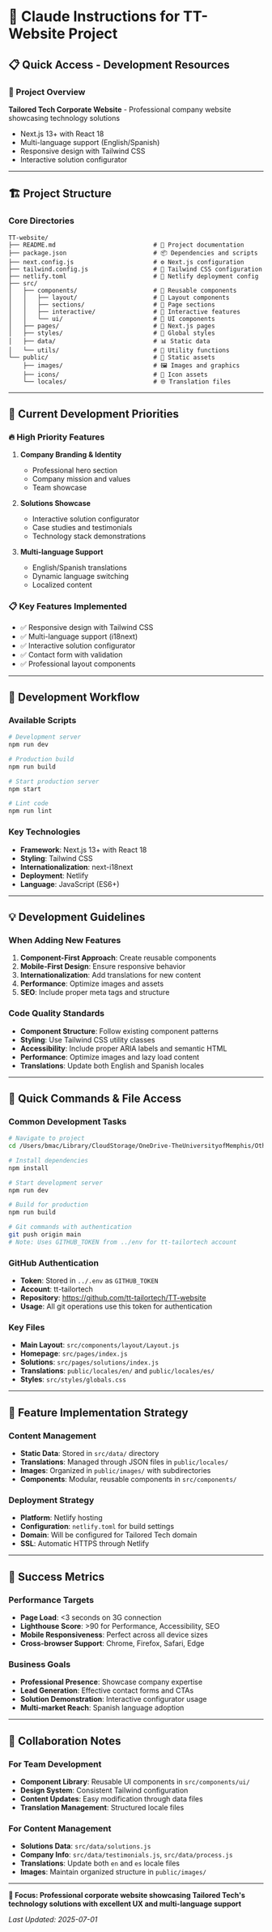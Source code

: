 # 🤖 Claude Instructions for TT-Website Project

## 📋 **Quick Access - Development Resources**

### **🎯 Project Overview**
**Tailored Tech Corporate Website** - Professional company website showcasing technology solutions
- Next.js 13+ with React 18
- Multi-language support (English/Spanish)
- Responsive design with Tailwind CSS
- Interactive solution configurator

---

## 🏗️ **Project Structure**

### **Core Directories**
```
TT-website/
├── README.md                           # 📖 Project documentation
├── package.json                        # 📦 Dependencies and scripts
├── next.config.js                      # ⚙️ Next.js configuration
├── tailwind.config.js                  # 🎨 Tailwind CSS configuration
├── netlify.toml                        # 🚀 Netlify deployment config
├── src/
│   ├── components/                     # 🧱 Reusable components
│   │   ├── layout/                     # 📐 Layout components
│   │   ├── sections/                   # 📄 Page sections
│   │   ├── interactive/                # 🎯 Interactive features
│   │   └── ui/                         # 🎨 UI components
│   ├── pages/                          # 📄 Next.js pages
│   ├── styles/                         # 🎨 Global styles
│   ├── data/                           # 📊 Static data
│   └── utils/                          # 🔧 Utility functions
└── public/                             # 📁 Static assets
    ├── images/                         # 🖼️ Images and graphics
    ├── icons/                          # 🔣 Icon assets
    └── locales/                        # 🌐 Translation files
```

---

## 🎯 **Current Development Priorities**

### **🔥 High Priority Features**
1. **Company Branding & Identity**
   - Professional hero section
   - Company mission and values
   - Team showcase

2. **Solutions Showcase**
   - Interactive solution configurator
   - Case studies and testimonials
   - Technology stack demonstrations

3. **Multi-language Support**
   - English/Spanish translations
   - Dynamic language switching
   - Localized content

### **📋 Key Features Implemented**
- ✅ Responsive design with Tailwind CSS
- ✅ Multi-language support (i18next)
- ✅ Interactive solution configurator
- ✅ Contact form with validation
- ✅ Professional layout components

---

## 🧪 **Development Workflow**

### **Available Scripts**
```bash
# Development server
npm run dev

# Production build
npm run build

# Start production server
npm start

# Lint code
npm run lint
```

### **Key Technologies**
- **Framework**: Next.js 13+ with React 18
- **Styling**: Tailwind CSS
- **Internationalization**: next-i18next
- **Deployment**: Netlify
- **Language**: JavaScript (ES6+)

---

## 💡 **Development Guidelines**

### **When Adding New Features**
1. **Component-First Approach**: Create reusable components
2. **Mobile-First Design**: Ensure responsive behavior
3. **Internationalization**: Add translations for new content
4. **Performance**: Optimize images and assets
5. **SEO**: Include proper meta tags and structure

### **Code Quality Standards**
- **Component Structure**: Follow existing component patterns
- **Styling**: Use Tailwind CSS utility classes
- **Accessibility**: Include proper ARIA labels and semantic HTML
- **Performance**: Optimize images and lazy load content
- **Translations**: Update both English and Spanish locales

---

## 🔗 **Quick Commands & File Access**

### **Common Development Tasks**
```bash
# Navigate to project
cd /Users/bmac/Library/CloudStorage/OneDrive-TheUniversityofMemphis/Other/TT/Claude_projects/TT-website/

# Install dependencies
npm install

# Start development server
npm run dev

# Build for production
npm run build

# Git commands with authentication
git push origin main
# Note: Uses GITHUB_TOKEN from ../env for tt-tailortech account
```

### **GitHub Authentication**
- **Token**: Stored in `../.env` as `GITHUB_TOKEN`
- **Account**: tt-tailortech
- **Repository**: https://github.com/tt-tailortech/TT-website
- **Usage**: All git operations use this token for authentication

### **Key Files**
- **Main Layout**: `src/components/layout/Layout.js`
- **Homepage**: `src/pages/index.js`
- **Solutions**: `src/pages/solutions/index.js`
- **Translations**: `public/locales/en/` and `public/locales/es/`
- **Styles**: `src/styles/globals.css`

---

## 🎯 **Feature Implementation Strategy**

### **Content Management**
- **Static Data**: Stored in `src/data/` directory
- **Translations**: Managed through JSON files in `public/locales/`
- **Images**: Organized in `public/images/` with subdirectories
- **Components**: Modular, reusable components in `src/components/`

### **Deployment Strategy**
- **Platform**: Netlify hosting
- **Configuration**: `netlify.toml` for build settings
- **Domain**: Will be configured for Tailored Tech domain
- **SSL**: Automatic HTTPS through Netlify

---

## 🚀 **Success Metrics**

### **Performance Targets**
- **Page Load**: <3 seconds on 3G connection
- **Lighthouse Score**: >90 for Performance, Accessibility, SEO
- **Mobile Responsiveness**: Perfect across all device sizes
- **Cross-browser Support**: Chrome, Firefox, Safari, Edge

### **Business Goals**
- **Professional Presence**: Showcase company expertise
- **Lead Generation**: Effective contact forms and CTAs
- **Solution Demonstration**: Interactive configurator usage
- **Multi-market Reach**: Spanish language adoption

---

## 🤝 **Collaboration Notes**

### **For Team Development**
- **Component Library**: Reusable UI components in `src/components/ui/`
- **Design System**: Consistent Tailwind configuration
- **Content Updates**: Easy modification through data files
- **Translation Management**: Structured locale files

### **For Content Management**
- **Solutions Data**: `src/data/solutions.js`
- **Company Info**: `src/data/testimonials.js`, `src/data/process.js`
- **Translations**: Update both `en` and `es` locale files
- **Images**: Maintain organized structure in `public/images/`

---

**🎯 Focus: Professional corporate website showcasing Tailored Tech's technology solutions with excellent UX and multi-language support**

*Last Updated: 2025-07-01*